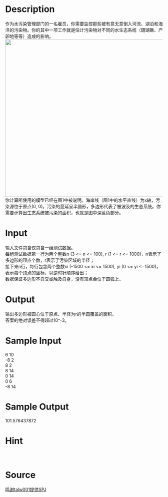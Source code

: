 
# Description

<div class="content"><div>作为水污染管理部门的一名雇员，你需要监控那些被有意无意倒入河流、湖泊和海洋的污染物。你的其中一项工作就是估计污染物对不同的水生态系统（珊瑚礁、产卵地等等）造成的影响。</div>
<div><img src="/source/bzoj/3973/img/aHR0cHM6Ly9seWRzeS5jb20vSnVkZ2VPbmxpbmUvdXBsb2FkLzIwMTUwNC8zMzMzMzMzMy5qcGc=.jpg" width="871" height="504" alt=""/></div>
<div></div>
<div>你计算所使用的模型已经在图1中被说明。海岸线（图1中的水平直线）为x轴，污染源位于原点(0, 0)。污染的蔓延呈半圆形，多边形代表了被波及的生态系统。你需要计算出生态系统被污染的面积，也就是图中深蓝色部分。</div>
<div></div>
<p></p></div>

# Input

<div class="content"><div>输入文件包含仅包含一组测试数据。</div>
<div>
<div>每组测试数据第一行为两个整数n (3 &lt;= n &lt;= 100), r (1 &lt;= r &lt;= 1000)，n表示了多边形的顶点个数，r表示了污染区域的半径；</div>
<div>接下来n行，每行包含两个整数xi (-1500 &lt;= xi &lt;= 1500), yi (0 &lt;= yi &lt;=1500)，表示每个顶点的坐标，以逆时针顺序给出；</div>
<div>数据保证多边形不自交或触及自身，没有顶点会位于圆弧上。</div>
<div></div>
</div>
<p></p></div>

# Output

<div class="content"><div>输出多边形被圆心位于原点、半径为r的半圆覆盖的面积。</div>
<div>答案的绝对误差不得超过10^-3。</div>
<div></div>
<p></p></div>

# Sample Input

<div class="content"><span class="sampledata">6 10<br/>
-8 2<br/>
8 2<br/>
8 14<br/>
0 14<br/>
0 6<br/>
-8 14</span></div>

# Sample Output

<div class="content"><span class="sampledata">101.576437872</span></div>

# Hint

<div class="content"><p></p><p></p><br/>
<p></p><p></p></div>

# Source

<div class="content"><p><a href="problemset.php?search=鸣谢talw001提供SPJ">鸣谢talw001提供SPJ</a></p></div>


